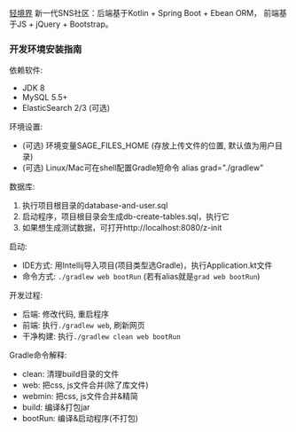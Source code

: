 [轻境界](https://www.qingjingjie.com/) 新一代SNS社区：后端基于Kotlin + Spring Boot + Ebean ORM， 前端基于JS + jQuery + Bootstrap。

### 开发环境安装指南

依赖软件:

- JDK 8
- MySQL 5.5+
- ElasticSearch 2/3 (可选)

环境设置:

- (可选) 环境变量SAGE\_FILES\_HOME (存放上传文件的位置, 默认值为用户目录)
- (可选) Linux/Mac可在shell配置Gradle短命令 alias grad="./gradlew"

数据库:

1. 执行项目根目录的database-and-user.sql
2. 启动程序，项目根目录会生成db-create-tables.sql，执行它
3. 如果想生成测试数据，可打开http://localhost:8080/z-init

启动:

- IDE方式: 用Intellij导入项目(项目类型选Gradle)，执行Application.kt文件
- 命令方式: `./gradlew web bootRun` (若有alias就是`grad web bootRun`)

开发过程:

- 后端: 修改代码, 重启程序
- 前端: 执行`./gradlew web`, 刷新网页
- 干净构建: 执行`./gradlew clean web bootRun`

Gradle命令解释:

- clean: 清理build目录的文件
- web: 把css, js文件合并(除了库文件)
- webmin: 把css, js文件合并&精简
- build: 编译&打包jar
- bootRun: 编译&启动程序(不打包)